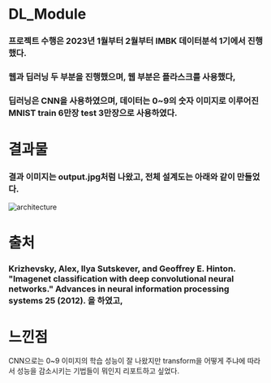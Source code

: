 # DL_Module 


### 프로젝트 수행은 2023년 1월부터 2월부터 IMBK 데이터분석 1기에서 진행했다.

### 웹과 딥러닝 두 부분을 진행했으며, 웹 부분은 플라스크를 사용했다, 

### 딥러닝은 CNN을 사용하였으며, 데이터는 0~9의 숫자 이미지로 이루어진 MNIST train 6만장 test 3만장으로 사용하였다. 

# 결과물

### 결과 이미지는 output.jpg처럼 나왔고, 전체 설계도는 아래와 같이 만들었다. 
![architecture](https://github.com/user-attachments/assets/a217168d-f9d2-4577-bc6d-e1ad7a53d02a)

# 출처


### Krizhevsky, Alex, Ilya Sutskever, and Geoffrey E. Hinton. "Imagenet classification with deep convolutional neural networks." Advances in neural information processing systems 25 (2012). 을 하였고, 

# 느낀점
CNN으로는 0~9 이미지의 학습 성능이 잘 나왔지만 transform을 어떻게 주냐에 따라서 성능을 감소시키는 기법들이 뭐인지 리포트하고 싶었다.

